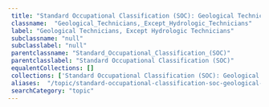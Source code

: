 ```yaml
--- 
 title: "Standard Occupational Classification (SOC): Geological Technicians, Except Hydrologic Technicians" 
 classname:  "Geological_Technicians,_Except_Hydrologic_Technicians" 
 label: "Geological Technicians, Except Hydrologic Technicians" 
 subclassname: "null" 
 subclasslabel: "null" 
 parentclassname: "Standard_Occupational_Classification_(SOC)" 
 parentclasslabel: "Standard Occupational Classification (SOC)" 
 equalentCollections: [] 
 collections: ['Standard Occupational Classification (SOC): Geological Technicians, Except Hydrologic Technicians']
 aliases:  "/topic/standard-occupational-classification-soc-geological-technicians-except-hydrologic-technicians"  
 searchCategory: "topic" 
---
```

